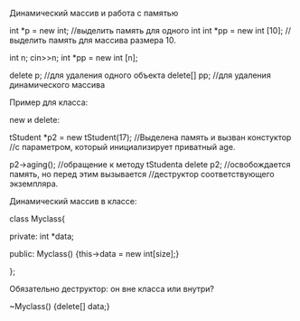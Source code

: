 Динамический массив и работа с памятью



int *p = new int; //выделить память для одного int
int *pp = new int [10]; //выделить память для массива размера 10.

int n;
cin>>n;
int *pp = new int [n]; 

delete p; //для удаления одного объекта
delete[] pp; //для удаления динамического массива



Пример для класса:

new и delete:

tStudent *p2 = new tStudent(17); //Выделена память и вызван констуктор
    //с параметром, который инициализирует приватный age.

p2->aging(); //обращение к методу tStudentа
delete p2; //освобождается память, но перед этим вызывается 
    //деструктор соответствующего экземпляра.





Динамический массив в классе:

class Myclass{

private:
	int *data;

public:
	Myclass()
	{this->data = new int[size];}

};


Обязательно деструктор:
он вне класса или внутри?

~Myclass()
{delete[] data;}




